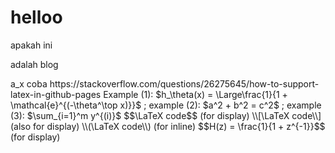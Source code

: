<head>  <link rel="stylesheet" href="https://cdn.jsdelivr.net/npm/katex@0.10.2/dist/katex.min.css" integrity="sha384-yFRtMMDnQtDRO8rLpMIKrtPCD5jdktao2TV19YiZYWMDkUR5GQZR/NOVTdquEx1j" crossorigin="anonymous">  
<script defer src="https://cdn.jsdelivr.net/npm/katex@0.10.2/dist/katex.min.js" integrity="sha384-9Nhn55MVVN0/4OFx7EE5kpFBPsEMZxKTCnA+4fqDmg12eCTqGi6+BB2LjY8brQxJ" crossorigin="anonymous">  </script>
<script defer src="https://cdn.jsdelivr.net/npm/katex@0.10.2/dist/contrib/auto-render.min.js" integrity="sha384-kWPLUVMOks5AQFrykwIup5lo0m3iMkkHrD0uJ4H5cjeGihAutqP0yW0J6dpFiVkI" crossorigin="anonymous" onload="renderMathInElement(document.body);">  </script>  
</head>
<body>
<h1>helloo</h1>
apakah ini
<p>adalah blog</p>
a_x
coba https://stackoverflow.com/questions/26275645/how-to-support-latex-in-github-pages
 Example (1): 
 $h_\theta(x) = \Large\frac{1}{1 + \mathcal{e}^{(-\theta^\top x)}}$  
 ; example (2): 
 $a^2 + b^2 = c^2$ ; 
 example (3): $\sum_{i=1}^m y^{(i)}$
 $$\LaTeX code$$   (for display)
\\[\LaTeX code\\] (also for display)
\\(\LaTeX code\\) (for inline)
  $$H(z) = \frac{1}{1 + z^{-1}}$$   (for display)
</body>
